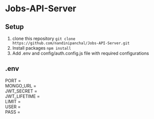 # Jobs-API-Server

## Setup
1. clone this repository `git clone https://github.com/nandinipanchal/Jobs-API-Server.git`
2. Install packages `npm install`
3. Add .env and config/auth.config.js file with required configurations

## .env
PORT = <br>
MONGO_URL = <br>
JWT_SECRET = <br>
JWT_LIFETIME = <br>
LIMIT = <br>
USER = <br>
PASS = <br>

